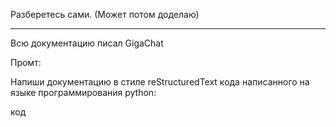 Разберетесь сами. (Может потом доделаю)

---

Всю документацию писал GigaChat

Промт:

Напиши документацию в стиле reStructuredText кода написанного на языке программирования python:

код